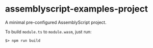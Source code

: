 assemblyscript-examples-project
===============================

A minimal pre-configured AssemblyScript project.

To build `module.ts` to `module.wasm`, just run:

```
$> npm run build
```
